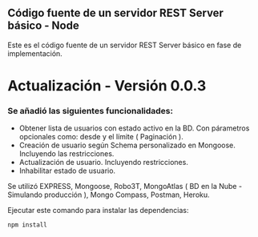 ## Código fuente de un servidor REST Server básico - Node

Este es el código fuente de un servidor REST Server básico en fase de implementación.

# Actualización - Versión 0.0.3

### Se añadió las siguientes funcionalidades:

* Obtener lista de usuarios con estado activo en la BD. Con párametros opcionales como: desde y el límite ( Paginación ).
* Creación de usuario según Schema personalizado en Mongoose. Incluyendo las restricciones.
* Actualización de usuario. Incluyendo restricciones.
* Inhabilitar estado de usuario.

Se utilizó EXPRESS, Mongoose, Robo3T, MongoAtlas ( BD en la Nube - Simulando producción ), Mongo Compass, Postman, Heroku.

Ejecutar este comando para instalar las dependencias:
```
npm install
```

